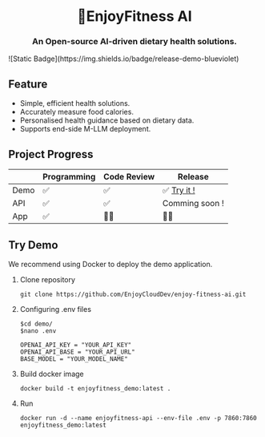 <h1 align="center">🥦EnjoyFitness AI</h1>
<h3 align="center">An Open-source AI-driven dietary health solutions.</h3>
![Static Badge](https://img.shields.io/badge/release-demo-blueviolet)




## Feature

- Simple, efficient health solutions.
- Accurately measure food calories.
- Personalised health guidance based on dietary data.
- Supports end-side M-LLM deployment.



## Project Progress

|      | Programming | Code Review | Release                                                      |
| ---- | ----------- | ----------- | ------------------------------------------------------------ |
| Demo | ✅           | ✅           | ✅  [Try it !](https://github.com/EnjoyCloudDev/enjoy-fitness-ai/tree/main/demo) |
| API  | ✅           | ✅           | Comming soon !                                               |
| App  | ✅           | 👨‍💻          | 👨‍💻                                                           |



## Try Demo

We recommend using Docker to deploy the demo application.

1. Clone repository

   ```shell
   git clone https://github.com/EnjoyCloudDev/enjoy-fitness-ai.git
   ```

2. Configuring .env files

   ```shell
   $cd demo/
   $nano .env
   
   OPENAI_API_KEY = "YOUR_API_KEY"
   OPENAI_API_BASE = "YOUR_API_URL"
   BASE_MODEL = "YOUR_MODEL_NAME"
   ```

3. Build docker image

   ```shell
   docker build -t enjoyfitness_demo:latest .
   ```

4. Run

   ```shell
   docker run -d --name enjoyfitness-api --env-file .env -p 7860:7860 enjoyfitness_demo:latest
   ```

   
